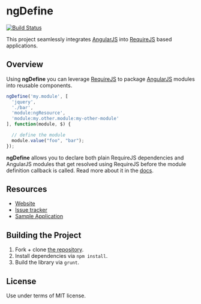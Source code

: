 # ngDefine

[![Build Status](https://travis-ci.com/nikku/requirejs-angular-define.png?branch=master)](https://travis-ci.com/nikku/requirejs-angular-define)

This project seamlessly integrates [AngularJS](http://angularjs.org/) into [RequireJS](http://requirejs.org/) based applications.


## Overview

Using __ngDefine__ you can leverage [RequireJS](http://requirejs.org/) to package [AngularJS](http://angularjs.org/) modules into reusable components.

```javascript
ngDefine('my.module', [
  'jquery',
  './bar',
  'module:ngResource',
  'module:my.other.module:my-other-module'
], function(module, $) {

  // define the module
  module.value("foo", "bar");
});
```

__ngDefine__ allows you to declare both plain RequireJS dependencies and AngularJS modules that get resolved using RequireJS before the module definition callback is called. 
Read more about it in the [docs](http://nikku.github.io/requirejs-angular-define/).


## Resources

- [Website](http://nikku.github.io/requirejs-angular-define/)
- [Issue tracker](https://github.com/Nikku/requirejs-angular-define/issues)
- [Sample Application](https://github.com/Nikku/requirejs-angular-define/tree/master/test/unit/testapp)


## Building the Project

1. Fork + clone [the repository](https://github.com/Nikku/requirejs-angular-define).
2. Install dependencies via `npm install`.
3. Build the library via `grunt`.


## License

Use under terms of MIT license.
